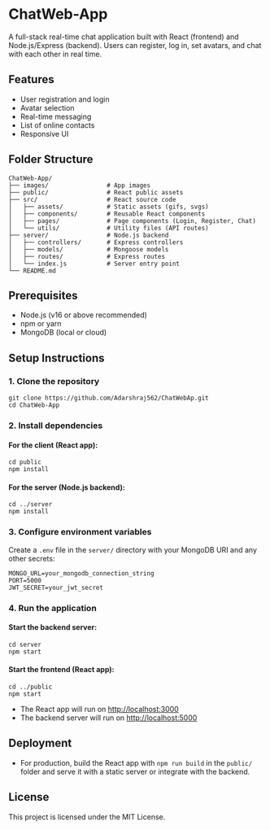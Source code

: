 # ChatWeb-App

A full-stack real-time chat application built with React (frontend) and Node.js/Express (backend). Users can register, log in, set avatars, and chat with each other in real time.

## Features
- User registration and login
- Avatar selection
- Real-time messaging
- List of online contacts
- Responsive UI

## Folder Structure
```
ChatWeb-App/
├── images/                # App images
├── public/                # React public assets
├── src/                   # React source code
│   ├── assets/            # Static assets (gifs, svgs)
│   ├── components/        # Reusable React components
│   ├── pages/             # Page components (Login, Register, Chat)
│   └── utils/             # Utility files (API routes)
├── server/                # Node.js backend
│   ├── controllers/       # Express controllers
│   ├── models/            # Mongoose models
│   ├── routes/            # Express routes
│   └── index.js           # Server entry point
└── README.md
```

## Prerequisites
- Node.js (v16 or above recommended)
- npm or yarn
- MongoDB (local or cloud)

## Setup Instructions

### 1. Clone the repository
```
git clone https://github.com/Adarshraj562/ChatWebAp.git
cd ChatWeb-App
```

### 2. Install dependencies
#### For the client (React app):
```
cd public
npm install
```
#### For the server (Node.js backend):
```
cd ../server
npm install
```

### 3. Configure environment variables
Create a `.env` file in the `server/` directory with your MongoDB URI and any other secrets:
```
MONGO_URL=your_mongodb_connection_string
PORT=5000
JWT_SECRET=your_jwt_secret
```

### 4. Run the application
#### Start the backend server:
```
cd server
npm start
```
#### Start the frontend (React app):
```
cd ../public
npm start
```

- The React app will run on [http://localhost:3000](http://localhost:3000)
- The backend server will run on [http://localhost:5000](http://localhost:5000)

## Deployment
- For production, build the React app with `npm run build` in the `public/` folder and serve it with a static server or integrate with the backend.

## License
This project is licensed under the MIT License.
